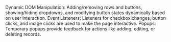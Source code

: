 Dynamic DOM Manipulation: Adding/removing rows and buttons, showing/hiding dropdowns, and modifying button states dynamically based on user interaction.
Event Listeners: Listeners for checkbox changes, button clicks, and image clicks are used to make the page interactive.
Popups: Temporary popups provide feedback for actions like adding, editing, or deleting records.

